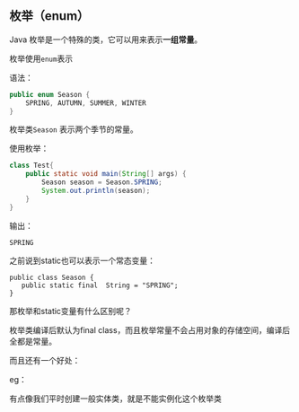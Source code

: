 ## 枚举（enum）

Java 枚举是一个特殊的类，它可以用来表示**一组常量**。

枚举使用`enum`表示

语法：

```java
public enum Season {
    SPRING, AUTUMN, SUMMER, WINTER
}
```

枚举类`Season` 表示两个季节的常量。

使用枚举：

```java
class Test{
    public static void main(String[] args) {
        Season season = Season.SPRING;
        System.out.println(season);
    }
}
```

输出：

```
SPRING
```



之前说到static也可以表示一个常态变量：

```
public class Season {
   public static final  String = "SPRING";
}
```

那枚举和static变量有什么区别呢？

枚举类编译后默认为final class，而且枚举常量不会占用对象的存储空间，编译后全都是常量。

而且还有一个好处：

eg：



有点像我们平时创建一般实体类，就是不能实例化这个枚举类
